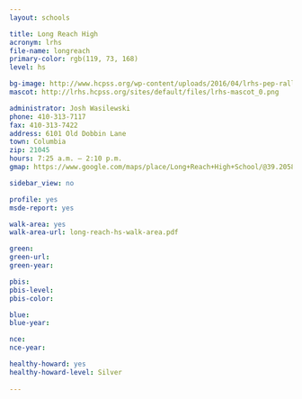 ```yaml
---
layout: schools

title: Long Reach High
acronym: lrhs
file-name: longreach
primary-color: rgb(119, 73, 168)
level: hs

bg-image: http://www.hcpss.org/wp-content/uploads/2016/04/lrhs-pep-rally-students.jpg
mascot: http://lrhs.hcpss.org/sites/default/files/lrhs-mascot_0.png

administrator: Josh Wasilewski
phone: 410-313-7117
fax: 410-313-7422
address: 6101 Old Dobbin Lane
town: Columbia
zip: 21045
hours: 7:25 a.m. – 2:10 p.m.
gmap: https://www.google.com/maps/place/Long+Reach+High+School/@39.2058966,-76.8133072,17z/data=!3m1!4b1!4m2!3m1!1s0x89b7e06d179ea171:0x76e9eae64a6033b6?hl=en

sidebar_view: no

profile: yes
msde-report: yes

walk-area: yes
walk-area-url: long-reach-hs-walk-area.pdf

green:
green-url:
green-year:

pbis:
pbis-level:
pbis-color:

blue: 
blue-year: 

nce:
nce-year:

healthy-howard: yes
healthy-howard-level: Silver
 
---
```

